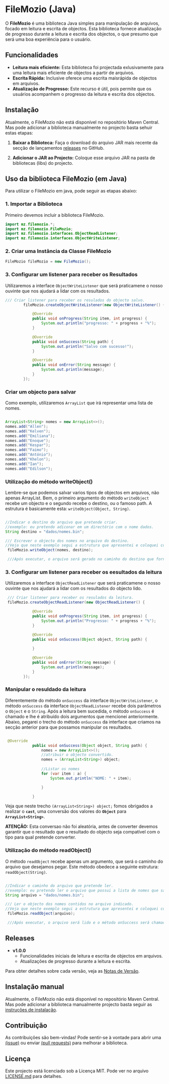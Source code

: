# FileMozio (Java) 
O **FileMozio** é uma biblioteca Java simples para manipulação de arquivos, focado em leitura e escrita de objectos. Esta biblioteca fornece atualização de progresso durante a leitura e escrita dos objectos, o que presumo que será uma boa experiência para o usuário.

## Funcionalidades

- **Leitura mais eficiente:** Esta biblioteca foi projectada exlusivamente para uma leitura mais eficiente de objectos a partir de arquivos.
- **Escrita Rápida:** Inclusive oferece uma escrita maisrápida de objectos em arquivos.
- **Atualização de Progresso:** Este recurso é útil, pois permite que os usuários acompanhem o progresso da leitura e escrita dos objectos.


## Instalação

Atualmente, o FileMozio não está disponível no repositório Maven Central. Mas pode adicionar a biblioteca manualmente no projecto basta sehuir estas etapas:

1. **Baixar a Biblioteca:**
   Faça o download do arquivo JAR mais recente da secção de lançamentos [releases](https://github.com/KelvenCassamo/File-Mozio-Java-releases) no GitHub.

2. **Adicionar o JAR ao Projecto:**
   Coloque esse arquivo JAR na pasta de bibliotecas (libs) do projecto.

## Uso da biblioteca FileMozio (em Java)
Para utilizar o FileMozio em java, pode seguir as etapas abaixo:


### 1. Importar a Biblioteca

Primeiro devemos incluir a biblioteca FileMozio.
````java
import mz.filemozio.*;
import mz.filemozio.FileMozio;
import mz.filemozio.interfaces.ObjectReadListener;
import mz.filemozio.interfaces.ObjectWriteListener;
`````
### 2. Criar uma Instância da Classe FileMozio

````java
FileMozio fileMozio = new FileMozio();
````
### 3. Configurar um listener para receber os Resultados
Utilizaremos a interface `ObjectWriteListener` que será praticamene o nosso ouvinte que nos ajudará a lidar com os resultados.

````java
/// Criar listener para receber os resulados do objecto salvo.
        fileMozio.createObjectWriteListener(new ObjectWriteListener() {

            @Override
            public void onProgress(String item, int progress) {
                System.out.println("progresso: " + progress + "%");
            }

            @Override
            public void onSuccess(String path) {
                System.out.println("Salvo com sucesso!");
            }

            @Override
            public void onError(String message) {
                System.out.println(message);
            }
        });
````
### Criar um objecto para salvar
Como exemplo, utilizaremos `ArrayList` que irá representar uma lista de nomes.

````java

ArrayList<String> nomes = new ArrayList<>();
nomes.add("Allen");
nomes.add("Kelven");
nomes.add("Emiliana");
nomes.add("Enoque");
nomes.add("Kespar");
nomes.add("Faimo");
nomes.add("António");
nomes.add("Khelon");
nomes.add("Ian");
nomes.add("Edilson");


````



### Utilização do método writeObject()
Lembre-se que podemos salvar varios tipos de objectos em arquivos, não apenas ArrayList. 
Bem, o primeiro argumento do método `writeObject` recebe um objecto e o segundo recebe o destino, ou o famoso path.
A estrutura é basicamente esta: `writeObject(Object, String)`.

````java

//Indicar o destino do arquivo que pretende criar.
//exemplo: eu pretendo adiconar em um directório com o nome dados.
String destino = "dados/nomes.bin";

/// Escrever o objecto dos nomes no arquivo do destino.
//Veja que neste exemplo segui a estrutura que apresentei e coloquei como o primeiro argumanto um objecto e como segundo uma String.
 fileMozio.writeObject(nomes, destino);

 ///Após executar, o arquivo será gerado no caminho do destino que forneu no segundo argumento.

````




### 3. Configurar um listener para receber os eesultados da leitura
Utilizaremos a interface `ObjectReadListener` que será praticamene o nosso ouvinte que nos ajudará a lidar com os resultados do objecto lido.

````java
 /// Criar listener para receber os resulados da leitura.
 fileMozio.createObjectReadListener(new ObjectReadListener() {

            @Override
            public void onProgress(String item, int progress) {
                System.out.println("Progresso: " + progress + "%");
            }

            @Override
            public void onSuccess(Object object, String path) {
           
            }

            @Override
            public void onError(String message) {
                System.out.println(message);
            }
        });
````

### Manipular o resuldado da leitura
Diferentemente do método `onSuccess` da interface `ObjectWriteListener`, o método `onSuccess` da interface `ObjectReadListener` recebe dois parâmetros o `Object` e o `String`.
Após a leitura bem sucedida, o método `onSuccess` é chamado e lhe é atribuído dois argumentos que mencionei anteriormente.
Abaixo, pegarei o trecho do método `onSuccess` da interface que criamos na secção anterior para que possamos manipular os resultados.

````java

 @Override
            public void onSuccess(Object object, String path) {
                nomes = new ArrayList<>();
                //atribuir o objecto convertido.
                nomes = (ArrayList<String>) object;
                
                //Listar os nomes
                for (var item : a) {
                    System.out.println("NOME: " + item);

                }

            }

````

Veja que neste trecho  `(ArrayList<String>) object;` fomos obrigados a realizar o **`cast`**, uma conversão dos valores do **`Object`** para **`ArrayList<String>`**.

**ATENÇÃO:** Esta conversao não foi aleatória, antes de converter devemos garantir que o resultado que o resultado do objecto seja compatível com o tipo para qual pretende converter.





### Utilização do método readObject()
O método `readObject` recebe apenas um argumento, que será o caminho do arquivo que desejamos pegar.
Este método obedece a seguinte estrutura: `readObject(String)`.
````java

//Indicar o caminho do arquivo que pretende ler.
//exemplo: eu pretendo ler o arquivo que possui a lista de nomes que salvei.
String arquivo = "dados/nomes.bin";

/// Ler o objecto dos nomes contidos no arquivo indicado.
//Veja que neste exemplo segui a estrutura que apresentei e coloquei como argumanto uma String que representa o caminho.
 fileMozio.readObject(arquivo);

 ///Após executar, o arquivo será lido e o método onSuccess será chamado.

````



## Releases

- **v1.0.0**
  - Funcionalidades iniciais de leitura e escrita de objectos em arquivos.
  - Atualizações de progresso durante a leitura e escrita.

Para obter detalhes sobre cada versão, veja as [Notas de Versão](https://github.com/KelvenCassamo/File-Mozio-Java-releases).

## Instalação manual

Atualmente, o FileMozio não está disponível no repositório Maven Central. Mas pode adicionar a biblioteca manualmente projecto basta seguir as [instruções de instalação](#Instalação).

## Contribuição
As contribuições são bem-vindas! Pode sentir-se à vontade para abrir uma [(issue)](https://github.com/KelvenCassamo/File-Mozio-Java/issues) ou enviar [(pull requests)](https://github.com/KelvenCassamo/File-Mozio-Java/pulls) para melhorar a biblioteca.

## Licença
Este projecto está licenciado sob a Licença MIT. Pode ver no arquivo [LICENSE.md](https://github.com/KelvenCassamo/File-Mozio-Java/blob/main/LICENSE) para detalhes.





